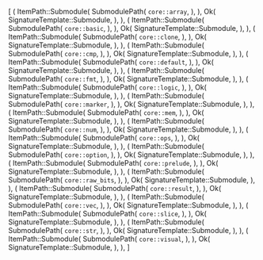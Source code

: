 [
    (
        ItemPath::Submodule(
            SubmodulePath(
                `core::array`,
            ),
        ),
        Ok(
            SignatureTemplate::Submodule,
        ),
    ),
    (
        ItemPath::Submodule(
            SubmodulePath(
                `core::basic`,
            ),
        ),
        Ok(
            SignatureTemplate::Submodule,
        ),
    ),
    (
        ItemPath::Submodule(
            SubmodulePath(
                `core::clone`,
            ),
        ),
        Ok(
            SignatureTemplate::Submodule,
        ),
    ),
    (
        ItemPath::Submodule(
            SubmodulePath(
                `core::cmp`,
            ),
        ),
        Ok(
            SignatureTemplate::Submodule,
        ),
    ),
    (
        ItemPath::Submodule(
            SubmodulePath(
                `core::default`,
            ),
        ),
        Ok(
            SignatureTemplate::Submodule,
        ),
    ),
    (
        ItemPath::Submodule(
            SubmodulePath(
                `core::fmt`,
            ),
        ),
        Ok(
            SignatureTemplate::Submodule,
        ),
    ),
    (
        ItemPath::Submodule(
            SubmodulePath(
                `core::logic`,
            ),
        ),
        Ok(
            SignatureTemplate::Submodule,
        ),
    ),
    (
        ItemPath::Submodule(
            SubmodulePath(
                `core::marker`,
            ),
        ),
        Ok(
            SignatureTemplate::Submodule,
        ),
    ),
    (
        ItemPath::Submodule(
            SubmodulePath(
                `core::mem`,
            ),
        ),
        Ok(
            SignatureTemplate::Submodule,
        ),
    ),
    (
        ItemPath::Submodule(
            SubmodulePath(
                `core::num`,
            ),
        ),
        Ok(
            SignatureTemplate::Submodule,
        ),
    ),
    (
        ItemPath::Submodule(
            SubmodulePath(
                `core::ops`,
            ),
        ),
        Ok(
            SignatureTemplate::Submodule,
        ),
    ),
    (
        ItemPath::Submodule(
            SubmodulePath(
                `core::option`,
            ),
        ),
        Ok(
            SignatureTemplate::Submodule,
        ),
    ),
    (
        ItemPath::Submodule(
            SubmodulePath(
                `core::prelude`,
            ),
        ),
        Ok(
            SignatureTemplate::Submodule,
        ),
    ),
    (
        ItemPath::Submodule(
            SubmodulePath(
                `core::raw_bits`,
            ),
        ),
        Ok(
            SignatureTemplate::Submodule,
        ),
    ),
    (
        ItemPath::Submodule(
            SubmodulePath(
                `core::result`,
            ),
        ),
        Ok(
            SignatureTemplate::Submodule,
        ),
    ),
    (
        ItemPath::Submodule(
            SubmodulePath(
                `core::vec`,
            ),
        ),
        Ok(
            SignatureTemplate::Submodule,
        ),
    ),
    (
        ItemPath::Submodule(
            SubmodulePath(
                `core::slice`,
            ),
        ),
        Ok(
            SignatureTemplate::Submodule,
        ),
    ),
    (
        ItemPath::Submodule(
            SubmodulePath(
                `core::str`,
            ),
        ),
        Ok(
            SignatureTemplate::Submodule,
        ),
    ),
    (
        ItemPath::Submodule(
            SubmodulePath(
                `core::visual`,
            ),
        ),
        Ok(
            SignatureTemplate::Submodule,
        ),
    ),
]